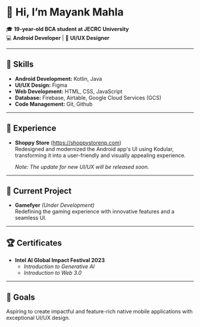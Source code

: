 # 👋 Hi, I’m **Mayank Mahla**

🎓 **19-year-old BCA student at JECRC University**  
💻 **Android Developer** | 🎨 **UI/UX Designer**

---

## 🔧 Skills
- **Android Development:** Kotlin, Java  
- **UI/UX Design:** Figma  
- **Web Development:** HTML, CSS, JavaScript  
- **Database:** Firebase, Airtable, Google Cloud Services (GCS)
- **Code Management:** Git, Github

---

## 💼 Experience
- **Shoppy Store** (https://shoppystorenp.com)  
  Redesigned and modernized the Android app's UI using Kodular, transforming it into a user-friendly and visually appealing experience.

  *Note: The update for new UI/UX will be released soon.*


---

## 🚀 Current Project
- **Gamefyer** *(Under Development)*  
  Redefining the gaming experience with innovative features and a seamless UI.
---

## 🏆 Certificates
- **Intel AI Global Impact Festival 2023**  
  - *Introduction to Generative AI*  
  - *Introduction to Web 3.0*

---

## 🎯 Goals
Aspiring to create impactful and feature-rich native mobile applications with exceptional UI/UX design.
